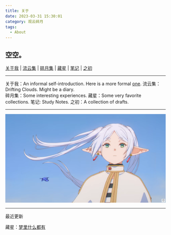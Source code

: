 ```yaml
---
title: 关于
date: 2023-03-31 15:30:01
category: 观云碎月
tags:
  - About
---
```


## 空空。

[关于我](https://www.yun37.me/about) | [流云集](https://www.yun37.me/article) | [碎月集](https://www.yun37.me/moon) | [藏星](https://www.yun37.me/stars) | [笔记](https://www.yun37.me/note) | [之初]() 

---

关于我：An informal self-introduction. Here is a more formal [one](https://janetyin.github.io/).
流云集：Drifting Clouds. Might be a diary.  
碎月集：Some interesting experiences.
藏星：Some very favorite collections.
笔记: Study Notes.
之初：A collection of drafts.

---

![Frieren](FF.png)

---
最近更新

藏星：[梦里什么都有]()